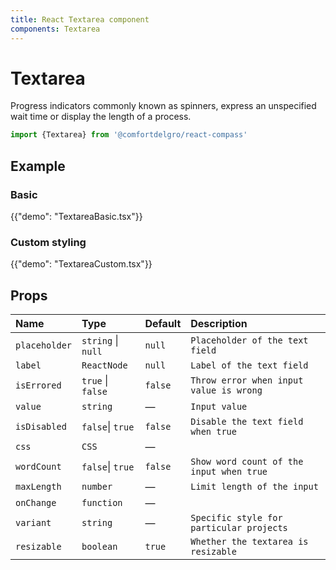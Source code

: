 ```yaml
---
title: React Textarea component
components: Textarea
---
```


# Textarea

<p class="description">Progress indicators commonly known as spinners, express an unspecified wait time or display the length of a process.</p>


```jsx
import {Textarea} from '@comfortdelgro/react-compass'
```

## Example

### Basic

{{"demo": "TextareaBasic.tsx"}}

### Custom styling

{{"demo": "TextareaCustom.tsx"}}

## Props

| Name          | Type               | Default | Description                              |
| :------------ | :----------------- | :------ | :--------------------------------------- |
| `placeholder` | `string` \| `null` | `null`  | `Placeholder of the text field`          |
| `label`       | `ReactNode`        | `null`  | `Label of the text field`                |
| `isErrored`   | `true` \| `false`  | `false` | `Throw error when input value is wrong`  |
| `value`       | `string`           | —       | `Input value`                            |
| `isDisabled`  | `false`\| `true`   | `false` | `Disable the text field when true`       |
| `css `        | `CSS`              | —       |                                          |
| `wordCount`   | `false`\| `true`   | `false` | `Show word count of the input when true` |
| `maxLength`   | `number`           | —       | `Limit length of the input`              |
| `onChange`    | `function`         | —       |                                          |
| `variant`     | `string`           | —       | `Specific style for particular projects` |
| `resizable`   | `boolean`          | `true`  | `Whether the textarea is resizable`      |

